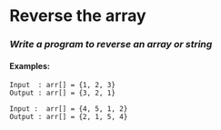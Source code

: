 # Reverse the array

### *Write a program to reverse an array or string*
#### Examples:

    Input  : arr[] = {1, 2, 3}
    Output : arr[] = {3, 2, 1}

    Input :  arr[] = {4, 5, 1, 2}
    Output : arr[] = {2, 1, 5, 4}